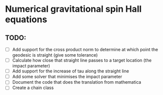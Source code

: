 # Numerical gravitational spin Hall equations


## TODO:
- [ ] Add support for the cross product norm to determine at which point the geodesic is straight (give some tolerance)
- [ ] Calculate how close that straight line passes to a target location (the impact parameter)
- [ ] Add support for the increase of tau along the straight line
- [ ] Add some solver that minimises the impact parameter
- [ ] Document the code that does the translation from mathematica
- [ ] Create a chain class
